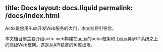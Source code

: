 title:  Docs
layout: docs.liquid
permalink: /docs/index.html
---

Actix是您用Rust开发Web服务的大门，本文档将引导您。

本文档目前主要介绍actix-web构建在[actix](https://docs.rs/actix)的actor框架和 [Tokio](https://tokio.rs/)异步IO系统之上的高级Web框架。这是从API稳定的角度出发。
